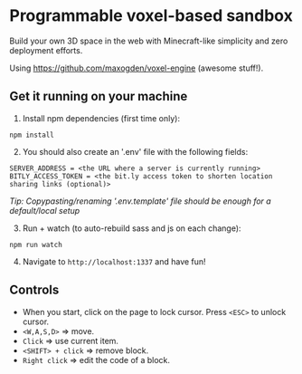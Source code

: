 # Programmable voxel-based sandbox

Build your own 3D space in the web with Minecraft-like simplicity and zero deployment efforts.

Using https://github.com/maxogden/voxel-engine (awesome stuff!).

## Get it running on your machine

1) Install npm dependencies (first time only):

```
npm install
```

2) You should also create an '.env' file with the following fields:
```
SERVER_ADDRESS = <the URL where a server is currently running>
BITLY_ACCESS_TOKEN = <the bit.ly access token to shorten location sharing links (optional)>
```
*Tip: Copypasting/renaming '.env.template' file should be enough for a default/local setup*

3) Run + watch (to auto-rebuild sass and js on each change):
```
npm run watch
```

4) Navigate to `http://localhost:1337` and have fun!

## Controls
- When you start, click on the page to lock cursor. Press `<ESC>` to unlock cursor.
- `<W,A,S,D>` => move.
- `Click` => use current item.
- `<SHIFT> + click` => remove block.
- `Right click` => edit the code of a block.
